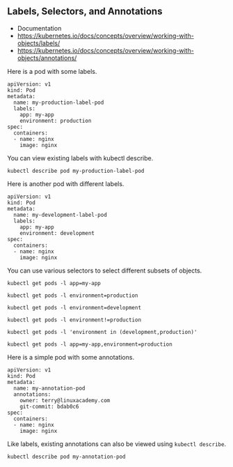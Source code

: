 ## Labels, Selectors, and Annotations


* Documentation
* https://kubernetes.io/docs/concepts/overview/working-with-objects/labels/
* https://kubernetes.io/docs/concepts/overview/working-with-objects/annotations/


Here is a pod with some labels.

```
apiVersion: v1
kind: Pod
metadata:
  name: my-production-label-pod
  labels:
    app: my-app
    environment: production
spec:
  containers:
  - name: nginx
    image: nginx

```

You can view existing labels with kubectl describe.

```
kubectl describe pod my-production-label-pod
```

Here is another pod with different labels.

```
apiVersion: v1
kind: Pod
metadata:
  name: my-development-label-pod
  labels:
    app: my-app
    environment: development
spec:
  containers:
  - name: nginx
    image: nginx

```

You can use various selectors to select different subsets of objects.

```
kubectl get pods -l app=my-app

kubectl get pods -l environment=production

kubectl get pods -l environment=development

kubectl get pods -l environment!=production

kubectl get pods -l 'environment in (development,production)'

kubectl get pods -l app=my-app,environment=production

```

Here is a simple pod with some annotations.

```
apiVersion: v1
kind: Pod
metadata:
  name: my-annotation-pod
  annotations:
    owner: terry@linuxacademy.com
    git-commit: bdab0c6
spec:
  containers:
  - name: nginx
    image: nginx

```

Like labels, existing annotations can also be viewed using ```kubectl describe```.

```
kubectl describe pod my-annotation-pod
```

